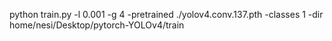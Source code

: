 python train.py -l 0.001 -g 4 -pretrained ./yolov4.conv.137.pth -classes 1 -dir home/nesi/Desktop/pytorch-YOLOv4/train